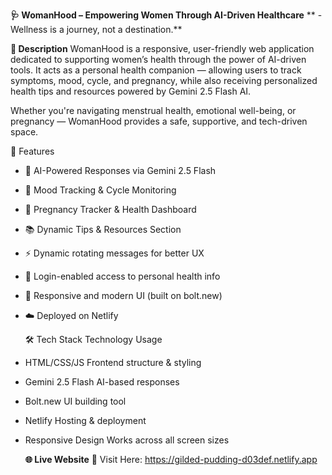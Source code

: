 **🩺 WomanHood – Empowering Women Through AI-Driven Healthcare**
           ** - Wellness is a journey, not a destination.**

**🌸 Description**
WomanHood is a responsive, user-friendly web application dedicated to supporting women’s health through the power of AI-driven tools. It acts as a personal health companion — allowing users to track symptoms, mood, cycle, and pregnancy, while also receiving personalized health tips and resources powered by Gemini 2.5 Flash AI.

Whether you're navigating menstrual health, emotional well-being, or pregnancy — WomanHood provides a safe, supportive, and tech-driven space.

🚀 Features
- 💬 AI-Powered Responses via Gemini 2.5 Flash

- 🧠 Mood Tracking & Cycle Monitoring

- 📅 Pregnancy Tracker & Health Dashboard

- 📚 Dynamic Tips & Resources Section

- ⚡ Dynamic rotating messages for better UX

- 🔐 Login-enabled access to personal health info

- 📱 Responsive and modern UI (built on bolt.new)

- ☁️ Deployed on Netlify

  🛠️ Tech Stack
Technology	  Usage
- HTML/CSS/JS	  Frontend structure & styling
- Gemini 2.5 Flash	  AI-based responses
- Bolt.new	  UI building tool
- Netlify	            Hosting & deployment
- Responsive Design	  Works across all screen sizes

  **🌐 Live Website**
🔗 Visit Here: https://gilded-pudding-d03def.netlify.app

